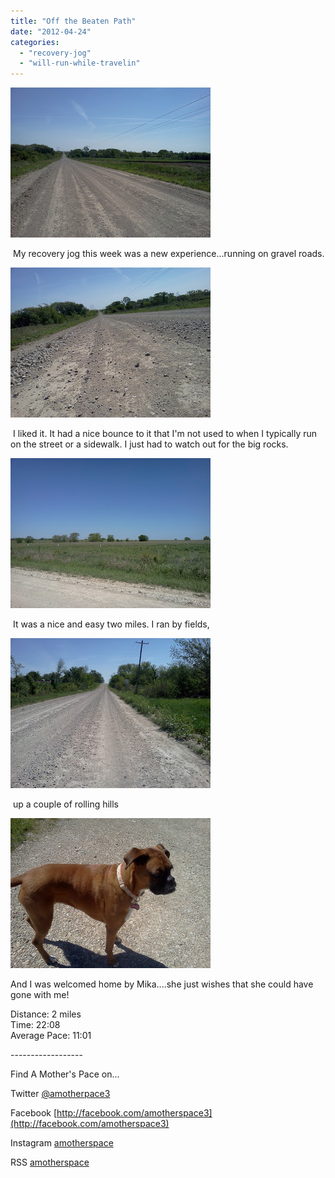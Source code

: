 ```yaml
---
title: "Off the Beaten Path"
date: "2012-04-24"
categories: 
  - "recovery-jog"
  - "will-run-while-travelin"
---
```


[![](images/IMG_20120421_112556.jpg)](http://amotherspace.net/wp-content/uploads/2012/04/IMG_20120421_1125561.jpg)

 My recovery jog this week was a new experience...running on gravel roads.   

[![](images/IMG_20120421_112639.jpg)](http://amotherspace.net/wp-content/uploads/2012/04/IMG_20120421_1126391.jpg)

 I liked it. It had a nice bounce to it that I'm not used to when I typically run on the street or a sidewalk. I just had to watch out for the big rocks.  

[![](images/IMG_20120421_113215.jpg)](http://amotherspace.net/wp-content/uploads/2012/04/IMG_20120421_1132151.jpg)

 It was a nice and easy two miles. I ran by fields,   

[![](images/IMG_20120421_114108.jpg)](http://amotherspace.net/wp-content/uploads/2012/04/IMG_20120421_1141081.jpg)

 up a couple of rolling hills   

[![](images/IMG_20120421_114420.jpg)](http://amotherspace.net/wp-content/uploads/2012/04/IMG_20120421_1144201.jpg)

And I was welcomed home by Mika....she just wishes that she could have gone with me!  
  
Distance: 2 miles  
Time: 22:08  
Average Pace: 11:01  
  
  
  

\------------------

  

Find A Mother's Pace on...  
  
Twitter [@amotherpace3](https://twitter.com/amotherspace3)  
  
Facebook [http://facebook.com/amotherspace3](http://facebook.com/amotherspace3)   
  
Instagram [amotherspace](http://instagram.com/amotherspace)  
  
  

  

RSS [amotherspace](http://feeds.feedburner.com/amotherspace)
